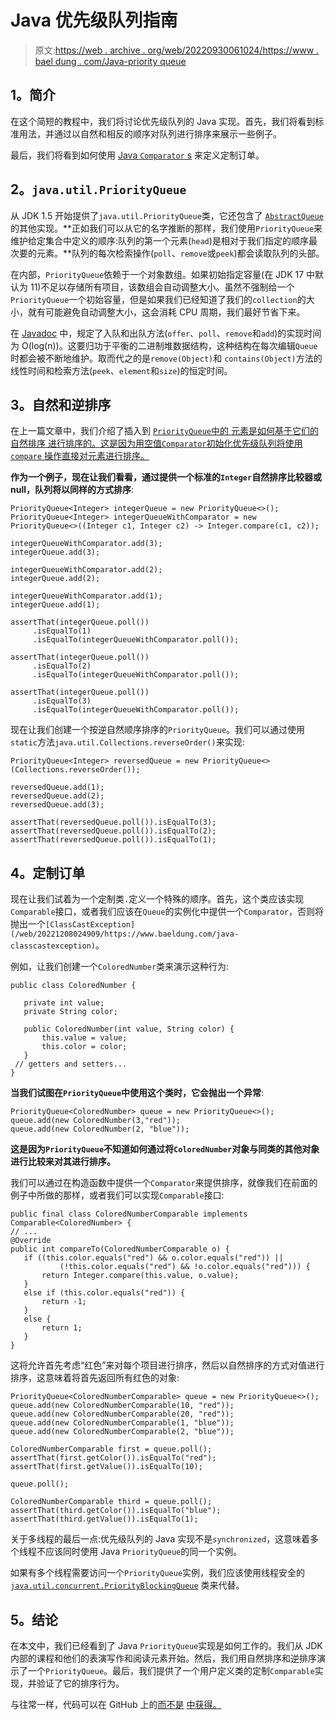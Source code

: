 # Java 优先级队列指南

> 原文:[https://web . archive . org/web/20220930061024/https://www . bael dung . com/Java-priority queue](https://web.archive.org/web/20220930061024/https://www.baeldung.com/java-priorityqueue)

## **1。简介**

在这个简短的教程中，我们将讨论优先级队列的 Java 实现。首先，我们将看到标准用法，并通过以自然和相反的顺序对队列进行排序来展示一些例子。

最后，我们将看到如何使用 [Java `Comparator` s](/web/20221208024909/https://www.baeldung.com/java-comparator-comparable#comparator) 来定义定制订单。

## **2。`java.util.PriorityQueue`**

从 JDK 1.5 开始提供了`java.util.PriorityQueue`类，它还包含了 [`AbstractQueue`](/web/20221208024909/https://www.baeldung.com/java-queue#abstract_queue) 的其他实现。**正如我们可以从它的名字推断的那样，我们使用`PriorityQueue`来维护给定集合中定义的顺序:队列的第一个元素(`head`)是相对于我们指定的顺序最次要的元素。**队列的每次检索操作(`poll`、`remove`或`peek`)都会读取队列的头部。

在内部，`PriorityQueue`依赖于一个对象数组。如果初始指定容量(在 JDK 17 中默认为 11)不足以存储所有项目，该数组会自动调整大小。虽然不强制给一个`PriorityQueue`一个初始容量，但是如果我们已经知道了我们的`collection`的大小，就有可能避免自动调整大小，这会消耗 CPU 周期，我们最好节省下来。

在 [Javadoc](https://web.archive.org/web/20221208024909/https://docs.oracle.com/en/java/javase/17/docs/api/java.base/java/util/PriorityQueue.html) 中，规定了入队和出队方法(`offer`、`poll`、`remove`和`add`)的实现时间为 O(log(n))。这要归功于平衡的二进制堆数据结构，这种结构在每次编辑`Queue`时都会被不断地维护。取而代之的是`remove(Object)`和 `contains(Object)`方法的线性时间和检索方法(`peek`、`element`和`size`)的恒定时间。

## **3。自然和逆排序**

在上一篇文章中，我们介绍了插入到 <ins>`PriorityQueue`中的 [<ins>元素是如何基于它们的自然排序</ins>](/web/20221208024909/https://www.baeldung.com/java-queue#priority_queues) 进行排序的。这是因为用空值`Comparator`初始化优先级队列将使用 [`compare`](/web/20221208024909/https://www.baeldung.com/java-comparator-comparable#comparable) 操作直接对元素进行排序。</ins>

**作为一个例子，现在让我们看看，通过提供一个标准的`Integer`自然排序比较器或 null，队列将以同样的方式排序**:

```
PriorityQueue<Integer> integerQueue = new PriorityQueue<>();
PriorityQueue<Integer> integerQueueWithComparator = new PriorityQueue<>((Integer c1, Integer c2) -> Integer.compare(c1, c2));

integerQueueWithComparator.add(3);
integerQueue.add(3);

integerQueueWithComparator.add(2);
integerQueue.add(2);

integerQueueWithComparator.add(1);
integerQueue.add(1);

assertThat(integerQueue.poll())
     .isEqualTo(1)
     .isEqualTo(integerQueueWithComparator.poll());

assertThat(integerQueue.poll())
     .isEqualTo(2)
     .isEqualTo(integerQueueWithComparator.poll());

assertThat(integerQueue.poll())
     .isEqualTo(3)
     .isEqualTo(integerQueueWithComparator.poll());
```

现在让我们创建一个按逆自然顺序排序的`PriorityQueue`。我们可以通过使用`static`方法`java.util.Collections.reverseOrder()`来实现:

```
PriorityQueue<Integer> reversedQueue = new PriorityQueue<>(Collections.reverseOrder());

reversedQueue.add(1);
reversedQueue.add(2);
reversedQueue.add(3);

assertThat(reversedQueue.poll()).isEqualTo(3);
assertThat(reversedQueue.poll()).isEqualTo(2);
assertThat(reversedQueue.poll()).isEqualTo(1);
```

## **4。定制订单**

现在让我们试着为一个定制类`.`定义一个特殊的顺序。首先，这个类应该实现`Comparable`接口，或者我们应该在`Queue`的实例化中提供一个`Comparator`，否则将抛出一个`[ClassCastException](/web/20221208024909/https://www.baeldung.com/java-classcastexception)`。

例如，让我们创建一个`ColoredNumber`类来演示这种行为:

```
public class ColoredNumber {

   private int value;
   private String color;

   public ColoredNumber(int value, String color) {
       this.value = value;
       this.color = color;
   }
 // getters and setters...
}
```

**当我们试图在`PriorityQueue`中使用这个类时，它会抛出一个异常**:

```
PriorityQueue<ColoredNumber> queue = new PriorityQueue<>();
queue.add(new ColoredNumber(3,"red"));
queue.add(new ColoredNumber(2, "blue"));
```

**这是因为`PriorityQueue`不知道如何通过将`ColoredNumber`对象与同类的其他对象进行比较来对其进行排序。**

我们可以通过在构造函数中提供一个`Comparator`来提供排序，就像我们在前面的例子中所做的那样，或者我们可以实现`Comparable`接口:

```
public final class ColoredNumberComparable implements Comparable<ColoredNumber> {
// ...
@Override
public int compareTo(ColoredNumberComparable o) {
   if ((this.color.equals("red") && o.color.equals("red")) ||
           (!this.color.equals("red") && !o.color.equals("red"))) {
       return Integer.compare(this.value, o.value);
   }
   else if (this.color.equals("red")) {
       return -1;
   }
   else {
       return 1;
   }
}
```

这将允许首先考虑“红色”来对每个项目进行排序，然后以自然排序的方式对值进行排序，这意味着将首先返回所有红色的对象:

```
PriorityQueue<ColoredNumberComparable> queue = new PriorityQueue<>();
queue.add(new ColoredNumberComparable(10, "red"));
queue.add(new ColoredNumberComparable(20, "red"));
queue.add(new ColoredNumberComparable(1, "blue"));
queue.add(new ColoredNumberComparable(2, "blue"));

ColoredNumberComparable first = queue.poll();
assertThat(first.getColor()).isEqualTo("red");
assertThat(first.getValue()).isEqualTo(10);

queue.poll();

ColoredNumberComparable third = queue.poll();
assertThat(third.getColor()).isEqualTo("blue");
assertThat(third.getValue()).isEqualTo(1);
```

关于多线程的最后一点:优先级队列的 Java 实现不是`synchronized`，这意味着多个线程不应该同时使用 Java `PriorityQueue`的同一个实例。

如果有多个线程需要访问一个`PriorityQueue`实例，我们应该使用线程安全的 [`java.util.concurrent.PriorityBlockingQueue`](/web/20221208024909/https://www.baeldung.com/java-priority-blocking-queue) 类来代替。

## **5。结论**

在本文中，我们已经看到了 Java `PriorityQueue`实现是如何工作的。我们从 JDK 内部的课程和他们的表演写作和阅读元素开始。然后，我们用自然排序和逆排序演示了一个`PriorityQueue`。最后，我们提供了一个用户定义类的定制`Comparable`实现，并验证了它的排序行为。

与往常一样，代码可以在 GitHub 上的[而不是](https://web.archive.org/web/20221208024909/https://github.com/eugenp/tutorials/tree/master/core-java-modules/core-java-collections-4) [中获得。](https://web.archive.org/web/20221208024909/https://github.com/eugenp/tutorials/tree/master/core-java-modules/core-java-collections-4)